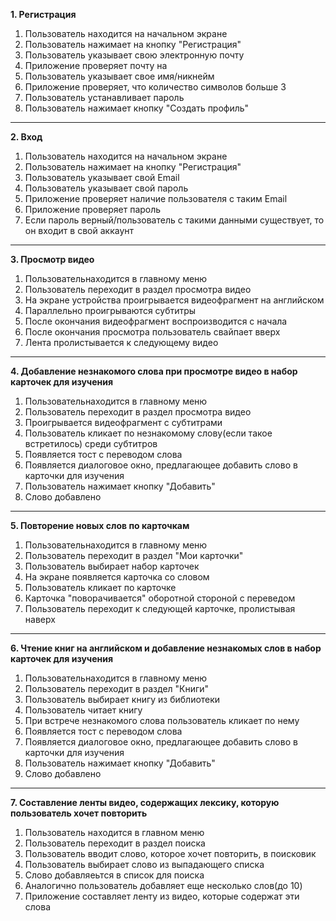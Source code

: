 **1. Регистрация**
1. Пользователь находится на начальном экране
2. Пользователь нажимает на кнопку "Регистрация"
3. Пользователь указывает свою электронную почту
4. Приложение проверяет почту на
5. Пользователь указывает свое имя/никнейм
6. Приложение проверяет, что количество символов больше 3
7. Пользователь устанавливает пароль
8. Пользователь нажимает кнопку "Создать профиль"
---
**2. Вход**
1. Пользователь находится на начальном экране
2. Пользователь нажимает на кнопку "Регистрация"
3. Пользователь указывает свой Email
4. Пользователь указывает свой пароль
5. Приложение проверяет наличие пользователя с таким Email
6. Приложение проверяет пароль
7. Если пароль верный/пользователь с такими данными существует, то он входит в свой аккаунт
---
**3. Просмотр видео**
1. Пользовательнаходится в главному меню
2. Пользователь переходит в раздел просмотра видео
3. На экране устройства проигрывается видеофрагмент на английском
4. Параллельно проигрываются субтитры
5. После окончания видеофрагмент воспроизводится с начала
6. После окончания просмотра пользователь свайпает вверх
7. Лента пролистывается к следующему видео
---
**4. Добавление незнакомого слова при просмотре видео в набор карточек для изучения**
1. Пользовательнаходится в главному меню
2. Пользователь переходит в раздел просмотра видео
3. Проигрывается видеофрагмент с субтитрами
4. Пользователь кликает по незнакомому слову(если такое встретилось) среди субтитров
5. Появляется тост с переводом слова
6. Появляется диалоговое окно, предлагающее добавить слово в карточки для изучения
7. Пользователь нажимает кнопку "Добавить"
8. Слово добавлено
---
**5. Повторение новых слов по карточкам**
1. Пользовательнаходится в главному меню
2. Пользователь переходит в раздел "Мои карточки"
3. Пользователь выбирает набор карточек
4. На экране появляется карточка со словом
5. Пользователь кликает по карточке
6. Карточка "поворачивается" оборотной стороной с переведом
7. Пользователь переходит к следующей карточке, пролистывая наверх
---
**6. Чтение книг на английском и добавление незнакомых слов в набор карточек для изучения**
1. Пользовательнаходится в главному меню
2. Пользователь переходит в раздел "Книги"
3. Пользователь выбирает книгу из библиотеки
4. Пользователь читает книгу
5. При встрече незнакомого слова пользователь кликает по нему
6. Появляется тост с переводом слова
7. Появляется диалоговое окно, предлагающее добавить слово в карточки для изучения
8. Пользователь нажимает кнопку "Добавить"
9. Слово добавлено
---
**7. Составление ленты видео, содержащих лексику, которую пользователь хочет повторить**
1. Пользователь находится в главном меню
2. Пользователь переходит в раздел поиска
3. Пользователь вводит слово, которое хочет повторить, в поисковик
4. Пользователь выбирает слово из выпадающего списка
5. Слово добавляеьтся в список для поиска
6. Аналогично пользователь добавляет еще несколько слов(до 10)
7. Приложение составляет ленту из видео, которые содержат эти слова
